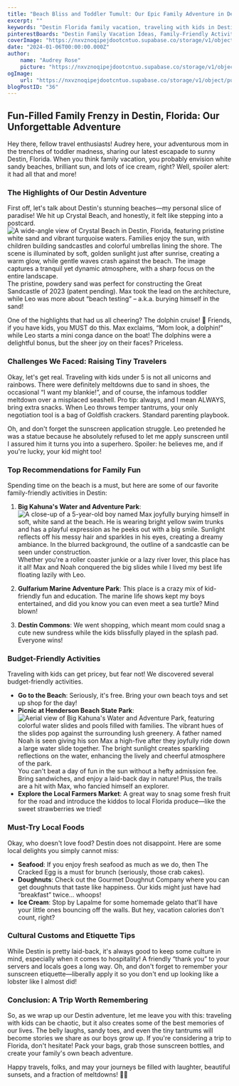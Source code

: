 ```yaml
---
title: "Beach Bliss and Toddler Tumult: Our Epic Family Adventure in Destin, Florida"
excerpt: ""
keywords: "Destin Florida family vacation, traveling with kids in Destin, best family activities in Destin, Destin beach adventures, dolphin cruise in Destin, family-friendly attractions Destin, budget-friendly Destin activities, things to do with toddlers in Destin, Crystal Beach Destin, Big Kahuna's Water Park reviews, Gulfarium Marine Adventure Park, Destin Commons shopping, local seafood restaurants Destin, family picnic Henderson Beach State Park, exploring Destin with kids, cultural customs in Destin, ice cream spots in Destin, must-try local foods in Destin, tips for traveling with toddlers, Destin travel guide for families"
pinterestBoards: "Destin Family Vacation Ideas, Family-Friendly Activities in Florida, Traveling with Kids, Beach Adventures with Toddlers"
coverImage: "https://nxvznoqipejdootcntuo.supabase.co/storage/v1/object/public/travel-blog-images/image_36_0.png"
date: "2024-01-06T00:00:00.000Z"
author:
    name: "Audrey Rose"
    picture: "https://nxvznoqipejdootcntuo.supabase.co/storage/v1/object/public/character-reference/audrey_avatar_square.png?t=2024-12-21T13%3A26%3A30.307Z"
ogImage:
    url: "https://nxvznoqipejdootcntuo.supabase.co/storage/v1/object/public/travel-blog-images/image_36_0.png"
blogPostID: "36"
---
```

    

## Fun-Filled Family Frenzy in Destin, Florida: Our Unforgettable Adventure 

Hey there, fellow travel enthusiasts! Audrey here, your adventurous mom in the trenches of toddler madness, sharing our latest escapade to sunny Destin, Florida. When you think family vacation, you probably envision white sandy beaches, brilliant sun, and lots of ice cream, right? Well, spoiler alert: it had all that and more!

### The Highlights of Our Destin Adventure

First off, let's talk about Destin's stunning beaches—my personal slice of paradise! We hit up Crystal Beach, and honestly, it felt like stepping into a postcard. ![A wide-angle view of Crystal Beach in Destin, Florida, featuring pristine white sand and vibrant turquoise waters. Families enjoy the sun, with children building sandcastles and colorful umbrellas lining the shore. The scene is illuminated by soft, golden sunlight just after sunrise, creating a warm glow, while gentle waves crash against the beach. The image captures a tranquil yet dynamic atmosphere, with a sharp focus on the entire landscape.](https://nxvznoqipejdootcntuo.supabase.co/storage/v1/object/public/travel-blog-images/image_36_0.png) The pristine, powdery sand was perfect for constructing the Great Sandcastle of 2023 (patent pending). Max took the lead on the architecture, while Leo was more about “beach testing” – a.k.a. burying himself in the sand!

One of the highlights that had us all cheering? The dolphin cruise! 🐬 Friends, if you have kids, you MUST do this. Max exclaims, “Mom look, a dolphin!” while Leo starts a mini conga dance on the boat! The dolphins were a delightful bonus, but the sheer joy on their faces? Priceless.

### Challenges We Faced: Raising Tiny Travelers

Okay, let's get real. Traveling with kids under 5 is not all unicorns and rainbows. There were definitely meltdowns due to sand in shoes, the occasional “I want my blankie!”, and of course, the infamous toddler meltdown over a misplaced seashell. Pro tip: always, and I mean ALWAYS, bring extra snacks. When Leo throws temper tantrums, your only negotiation tool is a bag of Goldfish crackers. Standard parenting playbook.

Oh, and don't forget the sunscreen application struggle. Leo pretended he was a statue because he absolutely refused to let me apply sunscreen until I assured him it turns you into a superhero. Spoiler: he believes me, and if you're lucky, your kid might too!

### Top Recommendations for Family Fun 

Spending time on the beach is a must, but here are some of our favorite family-friendly activities in Destin:

1. **Big Kahuna's Water and Adventure Park**: ![A close-up of a 5-year-old boy named Max joyfully burying himself in soft, white sand at the beach. He is wearing bright yellow swim trunks and has a playful expression as he peeks out with a big smile. Sunlight reflects off his messy hair and sparkles in his eyes, creating a dreamy ambiance. In the blurred background, the outline of a sandcastle can be seen under construction.](https://nxvznoqipejdootcntuo.supabase.co/storage/v1/object/public/travel-blog-images/image_36_1.png) Whether you're a roller coaster junkie or a lazy river lover, this place has it all! Max and Noah conquered the big slides while I lived my best life floating lazily with Leo. 

2. **Gulfarium Marine Adventure Park**: This place is a crazy mix of kid-friendly fun and education. The marine life shows kept my boys entertained, and did you know you can even meet a sea turtle? Mind blown!

3. **Destin Commons**: We went shopping, which meant mom could snag a cute new sundress while the kids blissfully played in the splash pad. Everyone wins!

### Budget-Friendly Activities 

Traveling with kids can get pricey, but fear not! We discovered several budget-friendly activities.

- **Go to the Beach**: Seriously, it's free. Bring your own beach toys and set up shop for the day! 
- **Picnic at Henderson Beach State Park**: ![Aerial view of Big Kahuna's Water and Adventure Park, featuring colorful water slides and pools filled with families. The vibrant hues of the slides pop against the surrounding lush greenery. A father named Noah is seen giving his son Max a high-five after they joyfully ride down a large water slide together. The bright sunlight creates sparkling reflections on the water, enhancing the lively and cheerful atmosphere of the park.](https://nxvznoqipejdootcntuo.supabase.co/storage/v1/object/public/travel-blog-images/image_36_2.png) You can't beat a day of fun in the sun without a hefty admission fee. Bring sandwiches, and enjoy a laid-back day in nature! Plus, the trails are a hit with Max, who fancied himself an explorer.
- **Explore the Local Farmers Market**: A great way to snag some fresh fruit for the road and introduce the kiddos to local Florida produce—like the sweet strawberries we tried!

### Must-Try Local Foods

Okay, who doesn't love food? Destin does not disappoint. Here are some local delights you simply cannot miss:

- **Seafood**: If you enjoy fresh seafood as much as we do, then The Cracked Egg is a must for brunch (seriously, those crab cakes). 
- **Doughnuts**: Check out the Gourmet Doughnut Company where you can get doughnuts that taste like happiness. Our kids might just have had “breakfast” twice… whoops!
- **Ice Cream**: Stop by Lapalme for some homemade gelato that'll have your little ones bouncing off the walls. But hey, vacation calories don't count, right?

### Cultural Customs and Etiquette Tips 

While Destin is pretty laid-back, it's always good to keep some culture in mind, especially when it comes to hospitality! A friendly “thank you” to your servers and locals goes a long way. Oh, and don't forget to remember your sunscreen etiquette—liberally apply it so you don't end up looking like a lobster like I almost did!

### Conclusion: A Trip Worth Remembering 

So, as we wrap up our Destin adventure, let me leave you with this: traveling with kids can be chaotic, but it also creates some of the best memories of our lives. The belly laughs, sandy toes, and even the tiny tantrums will become stories we share as our boys grow up. If you're considering a trip to Florida, don't hesitate! Pack your bags, grab those sunscreen bottles, and create your family's own beach adventure.

Happy travels, folks, and may your journeys be filled with laughter, beautiful sunsets, and a fraction of meltdowns! 🌊🌞